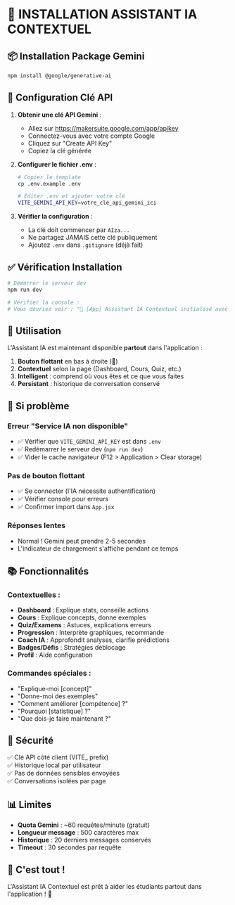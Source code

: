 # 🤖 INSTALLATION ASSISTANT IA CONTEXTUEL

## 📦 Installation Package Gemini

```bash
npm install @google/generative-ai
```

## 🔑 Configuration Clé API

1. **Obtenir une clé API Gemini** :
   - Allez sur https://makersuite.google.com/app/apikey
   - Connectez-vous avec votre compte Google
   - Cliquez sur "Create API Key"
   - Copiez la clé générée

2. **Configurer le fichier .env** :
   ```bash
   # Copier le template
   cp .env.example .env
   
   # Éditer .env et ajouter votre clé
   VITE_GEMINI_API_KEY=votre_clé_api_gemini_ici
   ```

3. **Vérifier la configuration** :
   - La clé doit commencer par `AIza...`
   - Ne partagez JAMAIS cette clé publiquement
   - Ajoutez `.env` dans `.gitignore` (déjà fait)

## ✅ Vérification Installation

```bash
# Démarrer le serveur dev
npm run dev

# Vérifier la console :
# Vous devriez voir : "🤖 [App] Assistant IA Contextuel initialisé avec Gemini"
```

## 🎯 Utilisation

L'Assistant IA est maintenant disponible **partout** dans l'application :

1. **Bouton flottant** en bas à droite (🤖)
2. **Contextuel** selon la page (Dashboard, Cours, Quiz, etc.)
3. **Intelligent** : comprend où vous êtes et ce que vous faites
4. **Persistant** : historique de conversation conservé

## 🔧 Si problème

### Erreur "Service IA non disponible"
- ✅ Vérifier que `VITE_GEMINI_API_KEY` est dans `.env`
- ✅ Redémarrer le serveur dev (`npm run dev`)
- ✅ Vider le cache navigateur (F12 > Application > Clear storage)

### Pas de bouton flottant
- ✅ Se connecter (l'IA nécessite authentification)
- ✅ Vérifier console pour erreurs
- ✅ Confirmer import dans `App.jsx`

### Réponses lentes
- Normal ! Gemini peut prendre 2-5 secondes
- L'indicateur de chargement s'affiche pendant ce temps

## 📚 Fonctionnalités

### Contextuelles :
- **Dashboard** : Explique stats, conseille actions
- **Cours** : Explique concepts, donne exemples
- **Quiz/Examens** : Astuces, explications erreurs
- **Progression** : Interprète graphiques, recommande
- **Coach IA** : Approfondit analyses, clarifie prédictions
- **Badges/Défis** : Stratégies déblocage
- **Profil** : Aide configuration

### Commandes spéciales :
- "Explique-moi [concept]"
- "Donne-moi des exemples"
- "Comment améliorer [compétence] ?"
- "Pourquoi [statistique] ?"
- "Que dois-je faire maintenant ?"

## 🔐 Sécurité

✅ Clé API côté client (VITE_ prefix)  
✅ Historique local par utilisateur  
✅ Pas de données sensibles envoyées  
✅ Conversations isolées par page  

## 📊 Limites

- **Quota Gemini** : ~60 requêtes/minute (gratuit)
- **Longueur message** : 500 caractères max
- **Historique** : 20 derniers messages conservés
- **Timeout** : 30 secondes par requête

## 🎉 C'est tout !

L'Assistant IA Contextuel est prêt à aider les étudiants partout dans l'application ! 🚀

